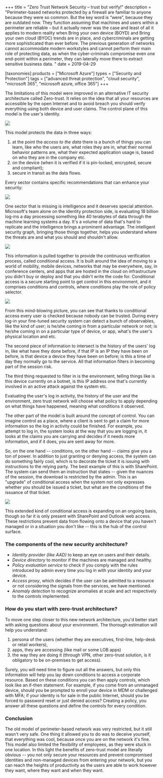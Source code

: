 +++
title = "Zero Trust Network Security – trust but verify!"
description = "Perimeter-based networks protected by a firewall are familiar to anyone because they were so common. But the key word is “were”, because they are outdated now. They function assuming that machines and users within a perimeter are reliable – but it actually never was the case and least of all it applies to modern reality when Bring your own device (BOYD) and Bring your own cloud (BYOC) trends are in place, and cybercriminals are getting more sophisticated than ever before. The previous generation of networks cannot accommodate modern workstyles and cannot perform their main role of protecting data, as when the cyber-criminals compromise even one end-point within a perimeter, they can laterally move there to extract sensitive business data. "
date = 2019-04-29

[taxonomies]
products = ["Microsoft Azure"]
types = ["Security and Protection"]
tags = ["advanced threat protection", "cloud security", "microsoft 365", "microsoft azure, office 365"]
+++

The limitations of this model were improved in an alternative IT
security architecture called Zero-trust. It relies on the idea that all
your resources are accessible by the open Internet and to avoid breach
you should verify everything using both device and user claims. The
control plane of this model is the user's identity.

![](https://o365hq.com/images/321.png)

This model protects the data in three ways:

1.  at the point the *access to the data* there is a bunch of things you
    can learn, like who the users are, what roles they are in, what
    their normal behavior patterns are, what their expected application
    usage is, based on who they are in the company etc.
2.  on the device (when it is verified if it is pin-locked, encrypted,
    secure and compliant);
3.  secure in transit as the data flows.

Every sector contains specific recommendations that can enhance your
security:

![](https://o365hq.com/images/322.png)

One sector that is missing is intelligence and it deserves special
attention. Microsoft's team alone on the identity protection side, is
evaluating 18 billion log-ins a day processing something like 40
terabytes of data through the machine learning systems a day. It's a
volume of data that's hard to replicate and the intelligence brings a
prominent advantage. The intelligent security graph, bringing those
things together, helps you understand where the threats are and what you
should and shouldn't allow.

![](https://o365hq.com/images/325.png)

This information is pulled together to provide the continuous
verification process, called conditional access. It is built around the
idea of moving to a world of mobility, mobile devices, networks that may
be everywhere, say, in conference centers, and apps that are hosted in
the cloud on infrastructure you didn't buy or deploy and that you didn't
write the code for. Conditional access is a secure starting point to get
control in this environment, and it comprises conditions and controls,
where conditions play the role of policy selector.

![](https://o365hq.com/images/326.png)

From this mind-blowing picture, you can see that thanks to conditional
access every user is checked because nobody can be trusted. During every
log-in your fine-tuned security system can detect a bunch of
observables, like the kind of user; is he/she coming in from a
particular network or not; is he/she coming in on a particular type of
device, or app, what's the user's physical location and etc.

The second piece of information to intersect is the history of the
users' log in, like what have they done before, if that IP is an IP they
have been on before, is that device a device they have been on before;
is this a time of day they normally go to the service. All that
information filters in becoming part of the session risk.

The third thing requested to filter in is the environment, telling
things like is this device currently on a botnet, is this IP address one
that's currently involved in an active attack against the system etc.

Evaluating the user's log in activity, the history of the user and the
environment, zero trust network will choose what policy to apply
depending on what things have happened, meaning what conditions it
observed.

The other part of the model is built around the concept of control. You
can imagine control as a place, where a client is sent to get a claim
for more information so the log in activity could be finished. For
example, you attempt to log in, the system looks at the way that you are
logging in, it looks at the claims you are carrying and decides if it
needs more information, and if it does, you are sent away for more.

So, on the one hand -- conditions, on the other hand -- claims give you
a ton of power. In addition to just granting or denying access, the
system can do something fairly cool, which is to decorate the ticket it
is issuing with instructions to the relying party. The best example of
this is with SharePoint. The system can send them an instruction that
states -- given the nuances of the session, the download is restricted
by the admin. This is an "upgrade" of conditional access when the system
not only expresses whether you should be issued a ticket, but what are
the conditions of the issuance of that ticket.

![](https://o365hq.com/images/324.png)

This extended kind of conditional access is expanding on an ongoing
basis, though so far it is only present with SharePoint and Outlook web
access. These restrictions prevent data from flowing onto a device that
you haven't managed or in a situation you don't like -- this is the hub
of the control surface.

### The components of the new security architecture?

-   *Identity provider (like AAD)* to keep an eye on users and
    their details.
-   *Device directory* to monitor if the machines are managed and
    healthy.
-   *Policy evaluation service* to check if you comply with the rules
    introduced by admin every time you log in with your identity and
    your device.
-   *Access proxy*, which decides if the user can be admitted to a
    resource or not considering the signals from the services, we have
    mentioned.
-   *Anomaly detection* to recognize anomalies at scale and act
    respectively to the controls implemented.

### How do you start with zero-trust architecture?

To move one step closer to this new network architecture, you'd better
start with asking questions about your environment. The thorough
estimation will help you understand:

1.  persona of the users (whether they are executives, first-line,
    help-desk or retail workers),
2.  apps, they are accessing (like mail or some LOB apps)
3.  the way they are doing it (through VPN, other zero-trust
    solution, is it obligatory to be on-premises to get access).

Surely, you will need time to figure out all the answers, but only this
information will help you lay down conditions to access a corporate
resource. Based on these conditions you can then apply controls, which
look like an if-then statement. For example, if you come from an
unmanaged device, should you be prompted to enroll your device in
MDM or challenged with MFA; if your identity is for
sale in the public Internet, should you be forced to password reset or
just denied access? Creating a policy, you answer all these questions
and define the controls for every condition.

### Conclusion

The old model of perimeter-based network was very restricted, but it
still wasn't very safe. One thing it allowed you to do was to deceive
yourself, that everything was cool, because once you are on the network
it's fine. This model also limited the flexibility of employees, as they
were stuck in one location. In this light the benefits of zero-trust
model are literally obvious -- you not only secure your resources and
prevent compromised identities and non-managed devices from entering
your network, but you can reach the heights of productivity as the users
are able to work however they want, where they want and when they want.
